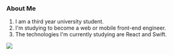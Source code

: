 ### About Me
1. I am a third year university student.
2. I'm studying to become a web or mobile front-end engineer.
3. The technologies I'm currently studying are React and Swift.

![](https://github-readme-stats.vercel.app/api/top-langs?username=nki1121)
